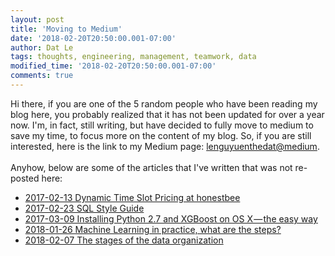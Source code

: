 ```yaml
---
layout: post
title: 'Moving to Medium'
date: '2018-02-20T20:50:00.001-07:00'
author: Dat Le
tags: thoughts, engineering, management, teamwork, data
modified_time: '2018-02-20T20:50:00.001-07:00'
comments: true
---
```


Hi there, if you are one of the 5 random people who have been reading my blog here, you probably realized that it has not been updated for over a year now.
I'm, in fact, still writing, but have decided to fully move to medium to save my time, to focus more on the content of my blog. So, if you are still interested, here is the link to my Medium page: [lenguyuenthedat@medium](https://medium.com/@lenguyenthedat/latest).
<br><br>
Anyhow, below are some of the articles that I've written that was not re-posted here:
- [2017-02-13 Dynamic Time Slot Pricing at honestbee](https://medium.com/@lenguyenthedat/dynamic-time-slot-pricing-5bea92c99e7a)
- [2017-02-23 SQL Style Guide](https://medium.com/@lenguyenthedat/sql-style-guide-9d2d1ae805d2)
- [2017-03-09 Installing Python 2.7 and XGBoost on OS X — the easy way](https://medium.com/@lenguyenthedat/installing-xgboost-on-os-x-1f63c1ed042)
- [2018-01-26 Machine Learning in practice, what are the steps?](https://towardsdatascience.com/machine-learning-in-practice-what-are-the-steps-a4b15ee18546)
- [2018-02-07 The stages of the data organization](https://towardsdatascience.com/the-stages-of-the-data-organization-b3f4f0589716)
